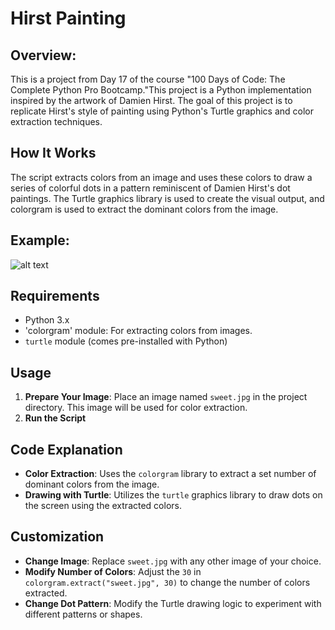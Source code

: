 
# **Hirst Painting**
## **Overview:**
This is a project from Day 17 of the course "100 Days of Code: The Complete Python Pro Bootcamp."This project is a Python implementation inspired by the artwork of Damien Hirst. The goal of this project is to replicate Hirst's style of painting using Python's Turtle graphics and color extraction techniques.

## How It Works
The script extracts colors from an image and uses these colors to draw a series of colorful dots in a pattern reminiscent of Damien Hirst's dot paintings. The Turtle graphics library is used to create the visual output, and colorgram is used to extract the dominant colors from the image.

## **Example:**

![alt text]()

## Requirements
-  Python 3.x
- 'colorgram' module: For extracting colors from images.
- `turtle` module (comes pre-installed with Python)

## Usage
1. **Prepare Your Image**: Place an image named `sweet.jpg` in the project directory. This image will be used for color extraction.
2. **Run the Script**


## Code Explanation
- **Color Extraction**: Uses the `colorgram` library to extract a set number of dominant colors from the image.
- **Drawing with Turtle**: Utilizes the `turtle` graphics library to draw dots on the screen using the extracted colors.

## Customization
- **Change Image**: Replace `sweet.jpg` with any other image of your choice.
- **Modify Number of Colors**: Adjust the `30` in `colorgram.extract("sweet.jpg", 30)` to change the number of colors extracted.
- **Change Dot Pattern**: Modify the Turtle drawing logic to experiment with different patterns or shapes.
